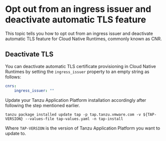 # Opt out from an ingress issuer and deactivate automatic TLS feature

This topic tells you how to opt out from an ingress issuer and deactivate automatic TLS feature for Cloud Native Runtimes, commonly known as CNR.

## <a id="deactivate-tls"></a> Deactivate TLS

You can deactivate automatic TLS certificate provisioning in Cloud Native Runtimes by setting the `ingress_issuer` property to an empty string as follows:

```yaml
cnrs:
    ingress_issuer: ""
```

Update your Tanzu Application Platform installation accordingly after following the step mentioned earlier.

```console
tanzu package installed update tap -p tap.tanzu.vmware.com -v ${TAP-VERSION} --values-file tap-values.yaml -n tap-install
```

Where `TAP-VERSION` is the version of Tanzu Application Platform you want to update to.